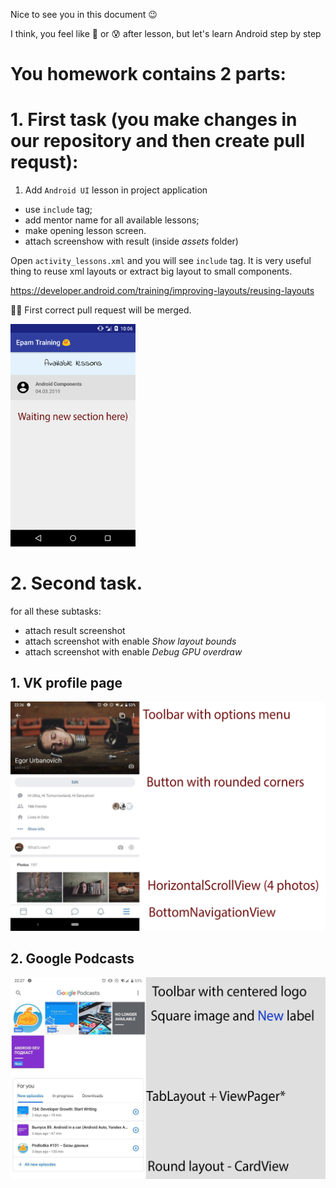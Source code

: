 Nice to see you in this document 😉

I think, you feel like 🤯 or 😰 after lesson, but let's learn Android step by step


# You homework contains 2 parts:

# 1. First task (you make changes in our repository and then create pull requst):

1. Add `Android UI` lesson in project application
  * use `include` tag;
  * add mentor name for all available lessons;
  * make opening lesson screen.
  * attach screenshow with result (inside _assets_ folder)
    
Open `activity_lessons.xml` and you will see `include` tag. It is very useful thing to reuse xml layouts or extract big layout to small components.

https://developer.android.com/training/improving-layouts/reusing-layouts

👌🏻 First correct pull request will be merged.

<a><img src='training_app.png' width="200"/></a>

# 2. Second task.

for all these subtasks:
* attach result screenshot
* attach screenshot with enable *Show layout bounds*
* attach screenshot with enable *Debug GPU overdraw*

## 1. VK profile page
<a><img src='HW_1.png' width="1000"/></a>


## 2. Google Podcasts
<a><img src='HW_2.png' width="1000"/></a>
